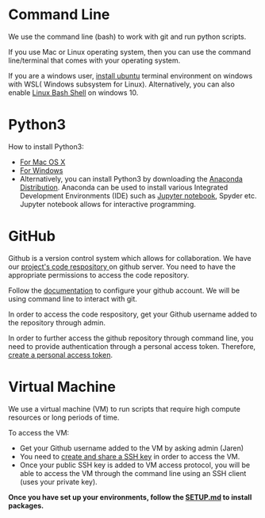 # Command Line

We use the command line (bash) to work with git and run python scripts. 

If you use Mac or Linux operating system, then you can use the command line/terminal that comes with your operating system.

If you are a windows user, [install ubuntu](https://ubuntu.com/wsl) terminal environment on windows with WSL( Windows subsystem for Linux). Alternatively, you can also enable [Linux Bash Shell](https://www.howtogeek.com/249966/how-to-install-and-use-the-linux-bash-shell-on-windows-10/) on windows 10. 


# Python3

How to install Python3:
- [For Mac OS X](https://docs.python-guide.org/starting/install3/osx/)
- [For Windows](https://python-docs.readthedocs.io/en/latest/starting/install3/win.html)
- Alternatively, you can install Python3 by downloading the [Anaconda Distribution](https://www.anaconda.com/products/distribution). Anaconda can be used to install various Integrated Development Environments (IDE) such as [Jupyter notebook](https://www.geeksforgeeks.org/how-to-install-jupyter-notebook-in-windows/), Spyder etc. Jupyter notebook allows for interactive programming.


# GitHub

Github is a version control system which allows for collaboration. We have our [project's code respository ](https://github.com/comp-strat/obituaries)on github server. You need to have the appropriate permissions to access the code repository. 

Follow the [documentation](https://docs.github.com/en/get-started/onboarding/getting-started-with-your-github-account) to configure your github account. We will be using command line to interact with git.

In order to access the code respository, get your Github username added to the repository through admin. 

In order to further access the github repository through command line, you need to provide authentication through a personal access token. Therefore, [create a personal access token](https://docs.github.com/en/authentication/keeping-your-account-and-data-secure/creating-a-personal-access-token).


# Virtual Machine

We use a virtual machine (VM) to run scripts that require high compute resources or long periods of time.

To access the VM:
- Get your Github username added to the VM by asking admin (Jaren)
- You need to [create and share a SSH key](https://docs.google.com/document/d/1fCG4At19jlcmPOgvQWkv-J-wJNNyqwXOVPN-9EAwzBk/edit#heading=h.ak0ehku9xpl5) in order to access the VM.
- Once your public SSH key is added to VM access protocol, you will be able to access the VM through the command line using an SSH client (uses your private key).


**Once you have set up your environments, follow the [SETUP.md](SETUP.md) to install packages.**